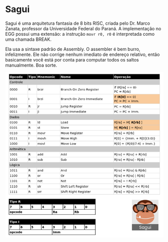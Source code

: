# Sagui

Sagui é uma arquitetura fantasia de 8 bits RISC, criada pelo Dr. Marco Zanata,
professor da Universidade Federal do Paraná. A implementação no EGG possui uma
extensão: a instrução `movr r0, r0` é interpretada como uma chamada BREAK.

Ela usa a sintaxe padrão de Assembly. O assembler é bem burro, infelizmente. Ele
não corrige nenhum imediato de endereço relativo, então basicamente você está
por conta para computar todos os saltos manualmente. Boa sorte.

![Instruções do Sagui](/static/sagui.png)
